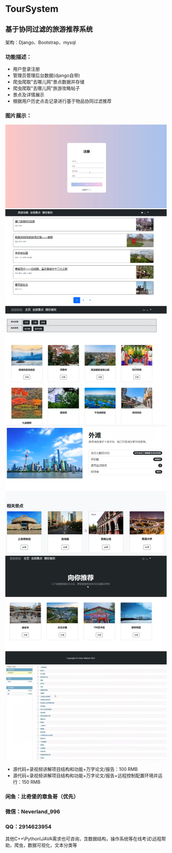 # TourSystem

## 基于协同过滤的旅游推荐系统

架构：Django、Bootstrap、mysql

### 功能描述：
* 用户登录注册
* 管理员管理后台数据(django自带)
* 爬虫爬取"去哪儿网"景点数据并存储
* 爬虫爬取"去哪儿网"旅游攻略帖子
* 景点及详情展示
* 根据用户历史点击记录进行基于物品协同过滤推荐

### 图片展示：

![注册](./注册.png)
![旅游攻略](./旅游攻略.png)
![全部景点](./全部景点.png)
![景点详情](./景点详情.png)
![推荐展示](./推荐展示.png)
![管理员](./管理员.png)


* 源代码+录视频讲解项目结构和功能+万字论文/报告：100 RMB
* 源代码+录视频讲解项目结构和功能+万字论文/报告+远程控制配置环境并运行：150 RMB

### 闲鱼：比奇堡的章鱼哥（优先）
### 微信：Neverland_996
### QQ：2914623954


其他C++\Python\JAVA需求也可咨询，含数据结构，操作系统等在线考试\远程帮助，爬虫，数据可视化，文本分类等
